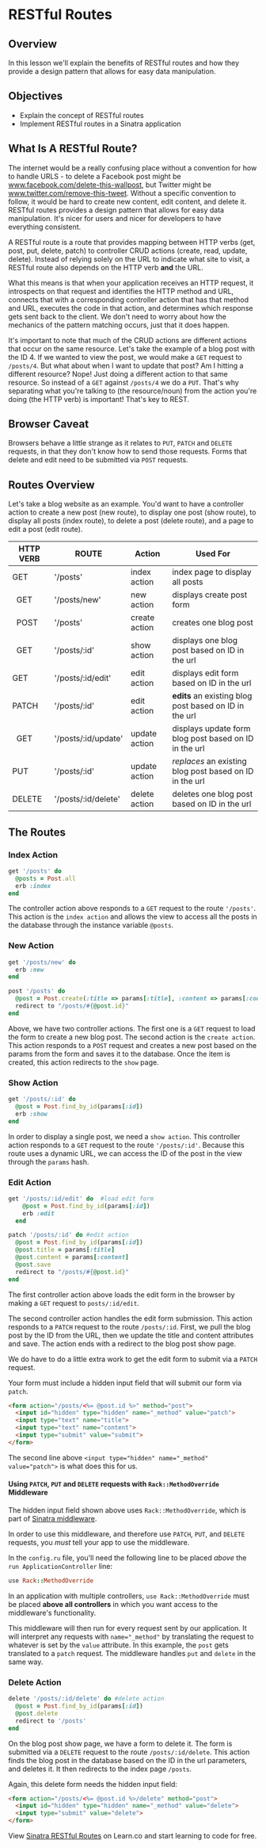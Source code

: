 # RESTful Routes

## Overview

In this lesson we'll explain the benefits of RESTful routes and how they provide a design pattern that allows for easy data manipulation.

## Objectives
+ Explain the concept of RESTful routes
+ Implement RESTful routes in a Sinatra application

## What Is A RESTful Route?

The internet would be a really confusing place without a convention for how to handle URLS - to delete a Facebook post might be www.facebook.com/delete-this-wallpost, but Twitter might be www.twitter.com/remove-this-tweet. Without a specific convention to follow, it would be hard to create new content, edit content, and delete it. RESTful routes provides a design pattern that allows for easy data manipulation. It's nicer for users and nicer for developers to have everything consistent.

A RESTful route is a route that provides mapping between HTTP verbs (get, post, put, delete, patch) to controller CRUD actions (create, read, update, delete). Instead of relying solely on the URL to indicate what site to visit, a RESTful route also depends on the HTTP verb __and__ the URL.

What this means is that when your application receives an HTTP request, it introspects on that request and identifies the HTTP method and URL, connects that with a corresponding controller action that has that method and URL, executes the code in that action, and determines which response gets sent back to the client. We don't need to worry about how the mechanics of the pattern matching occurs, just that it does happen.

It's important to note that much of the CRUD actions are different actions that occur on the same resource. Let's take the example of a blog post with the ID 4. If we wanted to view the post, we would make a `GET` request to `/posts/4`. But what about when I want to update that post? Am I hitting a different resource? Nope! Just doing a different action to that same resource. So instead of a `GET` against `/posts/4` we do a `PUT`. That's why separating what you're talking to (the resource/noun) from the action you're doing (the HTTP verb) is important! That's key to REST.

## Browser Caveat

Browsers behave a little strange as it relates to `PUT`, `PATCH` and `DELETE` requests, in that they don't know how to send those requests. Forms that delete and edit need to be submitted via `POST` requests.

## Routes Overview

Let's take a blog website as an example. You'd want to have a controller action to create a new post (new route), to display one post (show route), to display all posts (index route), to delete a post (delete route), and a page to edit a post (edit route).

| HTTP VERB | ROUTE              | Action        | Used For                                               |
|---        |---                 |---            |---                                                     |
|   GET     | '/posts'           | index action  | index page to display all posts                        |
|   GET     | '/posts/new'       | new action    | displays create post form                              |
|   POST    | '/posts'           | create action | creates one blog post                                  |
|   GET     | '/posts/:id'       | show action   | displays one blog post based on ID in the url          |
|   GET     | '/posts/:id/edit'  | edit action   | displays edit form based on ID in the url              |
|   PATCH   | '/posts/:id'       | edit action   | **edits** an existing blog post based on ID in the url |
|   GET     | '/posts/:id/update'| update action | displays update form blog post based on ID in the url  |
|   PUT     | '/posts/:id'       | update action | _replaces_ an existing blog post based on ID in the url|
|   DELETE  | '/posts/:id/delete'| delete action | deletes one blog post based on ID in the url           |

## The Routes

###  Index Action

```ruby
get '/posts' do
  @posts = Post.all
  erb :index
end
```

The controller action above responds to a `GET` request to the route `'/posts'`. This action is the `index action` and allows the view to access all the posts in the database through the instance variable `@posts`.


### New Action

```ruby
get '/posts/new' do
  erb :new
end

post '/posts' do
  @post = Post.create(:title => params[:title], :content => params[:content])
  redirect to "/posts/#{@post.id}"
end
```

Above, we have two controller actions. The first one is a `GET` request to load the form to create a new blog post. The second action is the `create action`. This action responds to a `POST` request and creates a new post based on the params from the form and saves it to the database. Once the item is created, this action redirects to the `show` page.


### Show Action

```ruby
get '/posts/:id' do
  @post = Post.find_by_id(params[:id])
  erb :show
end
```

In order to display a single post, we need a `show action`. This controller action responds to a `GET` request to the route `'/posts/:id'`. Because this route uses a dynamic URL, we can access the ID of the post in the view through the `params` hash.

### Edit Action

```ruby
get '/posts/:id/edit' do  #load edit form
    @post = Post.find_by_id(params[:id])
    erb :edit
  end

patch '/posts/:id' do #edit action
  @post = Post.find_by_id(params[:id])
  @post.title = params[:title]
  @post.content = params[:content]
  @post.save
  redirect to "/posts/#{@post.id}"
end
```

The first controller action above loads the edit form in the browser by making a `GET` request to `posts/:id/edit`.

The second controller action handles the edit form submission. This action responds to a `PATCH` request to the route `/posts/:id`. First, we pull the blog post by the ID from the URL, then we update the title and content attributes and save. The action ends with a redirect to the blog post show page.

We do have to do a little extra work to get the edit form to submit via a `PATCH` request.

Your form must include a hidden input field that will submit our form via `patch`.

```html
<form action="/posts/<%= @post.id %>" method="post">
  <input id="hidden" type="hidden" name="_method" value="patch">
  <input type="text" name="title">
  <input type="text" name="content">
  <input type="submit" value="submit">
</form>
```

The second line above `<input type="hidden" name="_method" value="patch">` is what does this for us.

#### Using `PATCH`, `PUT` and `DELETE` requests with `Rack::MethodOverride` Middleware

The hidden input field shown above uses `Rack::MethodOverride`, which is part of [Sinatra middleware](https://github.com/rack/rack/blob/master/lib/rack/method_override.rb). 

In order to use this middleware, and therefore use `PATCH`, `PUT`, and `DELETE` requests, you *must* tell your app to use the middleware.

In the `config.ru` file, you'll need the following line to be placed *above* the `run ApplicationController` line:

```ruby
use Rack::MethodOverride
```

In an application with multiple controllers, `use Rack::MethodOverride` must be placed **above all controllers** in which you want access to the middleware's functionality.

This middleware will then run for every request sent by our application. It will interpret any requests with `name="_method"` by translating the request to whatever is set by the `value` attribute. In this example, the `post` gets translated to a `patch` request. The middleware handles `put` and `delete` in the same way.

### Delete Action

```ruby
delete '/posts/:id/delete' do #delete action
  @post = Post.find_by_id(params[:id])
  @post.delete
  redirect to '/posts'
end
```

On the blog post show page, we have a form to delete it. The form is submitted via a `DELETE` request to the route `/posts/:id/delete`. This action finds the blog post in the database based on the ID in the url parameters, and deletes it. It then redirects to the index page `/posts`.

Again, this delete form needs the hidden input field:

```html
<form action="/posts/<%= @post.id %>/delete" method="post">
  <input id="hidden" type="hidden" name="_method" value="delete">
  <input type="submit" value="delete">
</form>
```

<p class='util--hide'>View <a href='https://learn.co/lessons/sinatra-restful-routes-readme'>Sinatra RESTful Routes</a> on Learn.co and start learning to code for free.</p>
